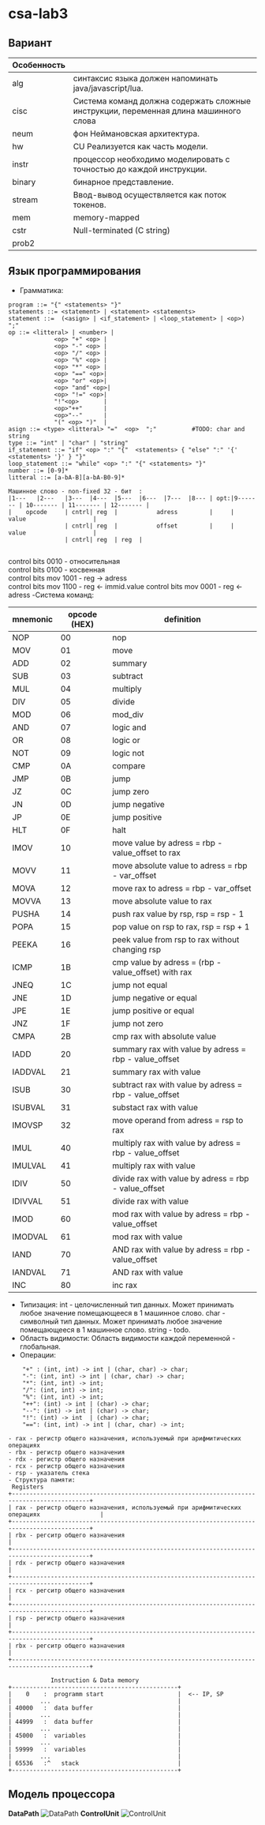 # csa-lab3

## Вариант 
| Особенность             |                                  |
|-------------------------|----------------------------------|
| alg                     | синтаксис языка должен напоминать java/javascript/lua.                               |
| cisc                    | Система команд должна содержать сложные инструкции, переменная длина машинного слова |
| neum                    | фон Неймановская архитектура.                                                        |
| hw                      | CU Реализуется как часть модели.                                                     |
| instr                   | процессор необходимо моделировать с точностью до каждой инструкции.                  |
| binary                  | бинарное представление.                                                              |
| stream                  | Ввод-вывод осуществляется как поток токенов.                                         |
| mem                     | memory-mapped                                                                        |
| cstr                    | Null-terminated (C string)                                                           |
| prob2                   |                                                                                      |


## Язык программирования 
- Грамматика:
``` ebnf
program ::= "{" <statements> "}"
statements ::= <statement> | <statement> <statements>
statement ::=  (<asign> | <if_statement> | <loop_statement> | <op>) ";"
op ::= <litteral> | <number> |
             <op> "+" <op> | 
             <op> "-" <op> |
             <op> "/" <op> |
             <op> "%" <op> |
             <op> "*" <op> |
             <op> "==" <op>|
             <op> "or" <op>|
             <op> "and" <op>|
             <op> "!=" <op>|
             "!"<op>       |
             <op>"++"      |
             <op>"--"      |
             "(" <op> ")"  |
asign ::= <type> <litteral> "="  <op>  ";"          #TODO: char and string
type ::= "int" | "char" | "string" 
if_statement ::= "if" <op> ":" "{"  <statements> { "else" ":" '{' <statements> '}' } "}"
loop_statement ::= "while" <op> ":" "{" <statements> "}"
number ::= [0-9]*
litteral ::= [a-bA-B][a-bA-B0-9]*
```
```
Машинное слово - non-fixed 32 - бит  : 
|1---   |2---   |3---  |4---  |5---  |6---  |7---  |8--- | opt:|9------- | 10------- | 11------- | 12------- | 
|    opcode     | cntrl| reg  |           adress         |     |                     value                   |
                | cntrl| reg  |           offset         |     |                     value                   |
                | cntrl| reg  | reg  |
                
```

control bits 0010 - относительная  
control bits 0100 - косвенная  
control bits mov 1001 - reg -> adress  
control bits mov 1100 - reg <- immid.value
control bits mov 0001 - reg <- adress
-Система команд:

| mnemonic | opcode (HEX) | definition |
| ------  | ------------  | ----------- | 
| NOP | 00 | nop |
| MOV | 01 | move |
| ADD | 02 | summary |
| SUB | 03 | subtract |
| MUL | 04 | multiply |
| DIV | 05 | divide |
| MOD | 06 | mod_div |
| AND | 07 | logic and |
| OR | 08 | logic or |
| NOT | 09 | logic not |
| CMP | 0A | compare | 
| JMP | 0B | jump | 
| JZ | 0C | jump zero |
| JN | 0D | jump negative |
| JP | 0E | jump positive |
| HLT| 0F | halt |
| IMOV | 10 | move value by adress = rbp - value_offset to rax|
| MOVV | 11 | move absolute value to adress = rbp - var_offset |
| MOVA | 12 | move rax to adress = rbp - var_offset |
| MOVVA | 13 | move absolute value to rax |
| PUSHA | 14 | push rax value by rsp, rsp = rsp - 1 |
| POPA | 15 | pop value on rsp to rax, rsp = rsp + 1 |
| PEEKA | 16 | peek value from rsp to rax without changing rsp|
| ICMP | 1B | cmp value by adress = (rbp - value_offset) with rax|
| JNEQ | 1C | jump not equal|
| JNE | 1D | jump negative or equal|
| JPE | 1E | jump positive or equal |
| JNZ | 1F | jump not zero |
| CMPA | 2B | cmp rax with absolute value |
| IADD | 20 | summary rax with value by adress = rbp - value_offset|
| IADDVAL | 21 | summary rax with value  | 
| ISUB | 30 | subtract rax with value by adress = rbp - value_offset|
| ISUBVAL | 31 | substact rax with value  |
| IMOVSP | 32 | move operand from adress = rsp to rax |
| IMUL | 40 | multiply rax with value by adress = rbp - value_offset|
| IMULVAL | 41 | multiply rax with value  |
| IDIV| 50 | divide rax with value by adress = rbp - value_offset|
| IDIVVAL | 51 | divide rax with value  |
| IMOD | 60 | mod rax with value by adress = rbp - value_offset|
| IMODVAL | 61 | mod rax with value  |
| IAND | 70 | AND rax with value by adress = rbp - value_offset|
| IANDVAL | 71 | AND rax with value  |
| INC | 80 | inc rax | 


- Типизация:
    int - целочисленный тип данных. Может принимать любое значение помещающееся в 1 машинное слово.
    char - символный тип данных. Может принимать любое значение помещающееся в 1 машинное слово.
    string - todo.
- Область видимости:
    Область видимости каждой переменной - глобальная.
- Операции:
```
    "+" : (int, int) -> int | (char, char) -> char;  
    "-": (int, int) -> int | (char, char) -> char;
    "*": (int, int) -> int;
    "/": (int, int) -> int;
    "%": (int, int) -> int;
    "++": (int) -> int | (char) -> char;
    "--": (int) -> int | (char) -> char;
    "!": (int) -> int  | (char) -> char;
    "==": (int, int) -> int | (char, char) -> int;
```


```
- rax - регистр общего назначения, используемый при арифмитических операциях
- rbx - регистр общего назначения
- rdx - регистр общего назначения
- rcx - регистр общего назначения
- rsp - указатель стека
- Структура памяти:
 Registers
+--------------------------------------------------------------------------------------------+
| rax - регистр общего назначения, используемый при арифмитических операциях                 |
+--------------------------------------------------------------------------------------------+
| rbx - регситр общего назначения                                                            |
+--------------------------------------------------------------------------------------------+
| rdx - регистр общего назначения                                                            |
+--------------------------------------------------------------------------------------------+
| rcx - регситр общего назначения                                                            |
+--------------------------------------------------------------------------------------------+
| rsp - регистр общего назначения                                                            |
+--------------------------------------------------------------------------------------------+
| rbx - регситр общего назначения                                                            |
+--------------------------------------------------------------------------------------------+

            Instruction & Data memory
+-----------------------------------------------+
|    0    :  programm start                     |  <-- IP, SP
|        ...                                    |
| 40000   :  data buffer                        |
|        ...                                    |
| 44999   :  data buffer                        |
|        ...                                    |
| 45000   :  variables                          |
|        ...                                    |
| 59999   :  variables                          |
|        ...                                    |
| 65536   :^   stack                            |
+-----------------------------------------------+
```

## Модель процессора
**DataPath**
![DataPath](./img/data_path.jpeg)
**ControlUnit**
![ControlUnit](./img/control_unit.jpeg)
